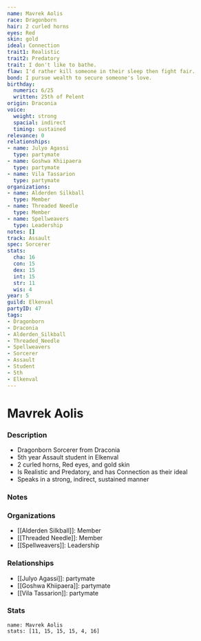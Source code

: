 ```yaml
---
name: Mavrek Aolis
race: Dragonborn
hair: 2 curled horns
eyes: Red
skin: gold
ideal: Connection
trait1: Realistic
trait2: Predatory
trait: I don't like to bathe.
flaw: I'd rather kill someone in their sleep then fight fair.
bond: I pursue wealth to secure someone's love.
birthday:
  numeric: 6/25
  written: 25th of Pelent
origin: Draconia
voice:
  weight: strong
  spacial: indirect
  timing: sustained
relevance: 0
relationships:
- name: Julyo Agassi
  type: partymate
- name: Goshwa Khiipaera
  type: partymate
- name: Vila Tassarion
  type: partymate
organizations:
- name: Alderden Silkball
  type: Member
- name: Threaded Needle
  type: Member
- name: Spellweavers
  type: Leadership
notes: []
track: Assault
spec: Sorcerer
stats:
  cha: 16
  con: 15
  dex: 15
  int: 15
  str: 11
  wis: 4
year: 5
guild: Elkenval
partyID: 47
tags:
- Dragonborn
- Draconia
- Alderden_Silkball
- Threaded_Needle
- Spellweavers
- Sorcerer
- Assault
- Student
- 5th
- Elkenval
---
```

# Mavrek Aolis
### Description
- Dragonborn Sorcerer from Draconia
- 5th year Assault student in Elkenval
- 2 curled horns, Red eyes, and gold skin
- Is Realistic and Predatory, and has Connection as their ideal
- Speaks in a strong, indirect, sustained manner

### Notes

### Organizations
- [[Alderden Silkball]]: Member
- [[Threaded Needle]]: Member
- [[Spellweavers]]: Leadership

### Relationships
- [[Julyo Agassi]]: partymate
- [[Goshwa Khiipaera]]: partymate
- [[Vila Tassarion]]: partymate

### Stats
```statblock
name: Mavrek Aolis
stats: [11, 15, 15, 15, 4, 16]
```